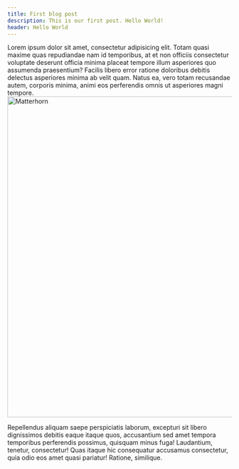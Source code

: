 ```yaml
---
title: First blog post
description: This is our first post. Hello World!
header: Hello World
---
```

Lorem ipsum dolor sit amet, consectetur adipisicing elit. Totam quasi maxime
quas repudiandae nam id temporibus, at et non officiis consectetur voluptate
deserunt officia minima placeat tempore illum asperiores quo assumenda
praesentium? Facilis libero error ratione doloribus debitis delectus asperiores
minima ab velit quam. Natus ea, vero totam recusandae autem, corporis minima,
animi eos perferendis omnis ut asperiores magni tempore.
<a data-flickr-embed="true"
		href="https://www.flickr.com/photos/ss9679/28385500243/in/dateposted-public/"
		title="Matterhorn">
	<img src="https://c1.staticflickr.com/9/8541/28385500243_60285890b4_k.jpg"
			width="720" height="720" alt="Matterhorn">
</a>
<script async
	src="//embedr.flickr.com/assets/client-code.js" charset="utf-8"></script>
Repellendus aliquam saepe perspiciatis laborum, excepturi sit libero dignissimos
debitis eaque itaque quos, accusantium sed amet tempora temporibus perferendis
possimus, quisquam minus fuga! Laudantium, tenetur, consectetur! Quas itaque hic
consequatur accusamus consectetur, quia odio eos amet quasi pariatur! Ratione,
similique.
